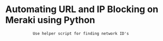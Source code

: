 # Automating URL and IP Blocking on Meraki using Python
                Use helper script for finding network ID's 


